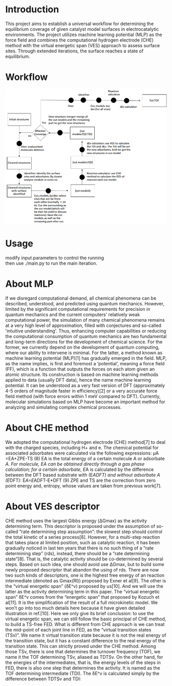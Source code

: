 # Introduction
This project aims to establish a universal workflow for determining the equilibrium coverage of given catalyst model surfaces in electrocatalytic environments. The project utilizes machine learning potential (MLP) as the force field and combines the computational hydrogen electrode (CHE) method with the virtual energetic span (VES) approach to assess surface sites. Through extended iterations, the surface reaches a state of equilibrium.

# Workflow
![alt text](image.png)

# Usage

modify input.parameters to control the running <br>
then use ./main.py  to run the main iteration. <br>

# About MLP

If we disregard computational demand, all chemical phenomena can be described, understood, and predicted using quantum mechanics. However, limited by the significant computational requirements for precision in quantum mechanics and the current computers' relatively weak computational power, the simulation of many chemical phenomena remains at a very high level of approximation, filled with conjectures and so-called 'intuitive understanding'. Thus, enhancing computer capabilities or reducing the computational consumption of quantum mechanics are two fundamental and long-term directions for the development of chemical science. For the former, we currently depend on the development of quantum computing, where our ability to intervene is minimal. For the latter, a method known as machine learning potential (MLP)[1] has gradually emerged in the field.
MLP, as the name implies, is first and foremost a ‘potential’, meaning a force field (FF), which is a function that outputs the forces on each atom given an atomic structure. Its construction is based on machine learning methods applied to data (usually DFT data), hence the name machine learning potential. It can be understood as a very fast version of DFT (approximately 4-5 orders of magnitude faster in efficiency)[2] or a very accurate force field method (with force errors within 1 meV compared to DFT). Currently, molecular simulations based on MLP have become an important method for analyzing and simulating complex chemical processes.


# About CHE method
We adopted the computational hydrogen electrode (CHE) method[7] to deal with the charged species, including H+ and e. The chemical potential for associated adsorbates were calculated via the following expressions:
μA =EA+ZPE-TS                                  (8)
EA is the total energy of a certain molecule A or adsorbate *A. For molecule, EA can be obtained directly through a gas phase calculation; for a certain adsorbate, E*A is calculated by the difference between the DFT based substrate with (E*ADFT) and without adsorbate A (E*DFT):
E*A=E*ADFT-E*DFT                               (9)
ZPE and TS are the correction from zero point energy and, entropy, whose values are taken from previous work[7].

# About VES descriptor

CHE method uses the largest Gibbs energy (ΔGmax) as the activity determining term. This descriptor is proposed under the assumption of so-called “rate determining step assumption”: the slowest step should control the total kinetic of a series process[8]. However, for a multi-step reaction that takes place at limited position, such as catalytic reaction, it has been gradually noticed in last ten years that there is no such thing of a “rate determining step” (rds), instead, there should be a “rate determining state”[8]. That is, the catalytic activity should be co-determined by several steps. Based on such idea, one should avoid use ΔGmax, but to build some newly proposed descriptor that abandon the using of rds. There are now two such kinds of descriptors, one is the highest free energy of an reaction intermediate (denoted as Gmax(RI)) proposed by Exner et al[9]. The other is the “virtual energetic span” (δE^v) proposed by us[10]. And we will use the latter as the activity determining term in this paper.
The “virtual energetic span” δE^v comes from the “energetic span” that proposed by Kozuch et al[11]. It is the simplification of the result of a full microkinetic model. We won’t go into too much details here because it have given detailed illustration in ref.[10]. Here we only give its brief conclusion: to use the virtual energetic span, we can still follow the basic principal of CHE method, to build a TS-free FED. What is different from CHE approach is we can treat the mid-point of each joint line in FED, as the “virtual transition states (TSv)”. We name it virtual transition state because it is not the real energy of the transition state, but it has a constant difference to the real energy of the transition state. This can strictly proved under the CHE method. Among those TSv, there is one that determines the turnover frequency (TOF), we name it the TOF determining TSv, aliased as TDTSv. On the other hand, for the energies of the intermediates, that is, the energy levels of the steps in FED, there is also one step that determines the activity. It is named as the TOF determining intermediate (TDI). The δE^v is calculated simply by the difference between TDTSv and TDI:
